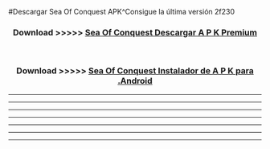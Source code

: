 #Descargar Sea Of Conquest  APK^Consigue la última versión 2f230



<div align="center">
<h3>Download >>>>> <a href="https://es-sites.web.app/?es= Sea Of Conquest ">Sea Of Conquest  Descargar A P K Premium</a></h3><br>

<h3>Download >>>>> <a href="https://es-sites.web.app/?es= Sea Of Conquest ">Sea Of Conquest  Instalador de A P K para .Android</a></h3>
</div>


----------------------------------------------------------

----------------------------------------------------------

----------------------------------------------------------

----------------------------------------------------------

----------------------------------------------------------

----------------------------------------------------------

----------------------------------------------------------


